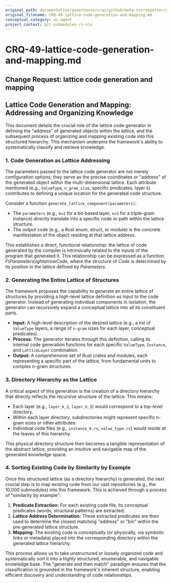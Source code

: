 ```yaml
---
original_path: documentation/governance/crqs/github/meta-introspector/git-submodules-rs-nix/docs/crq_standardized/CRQ-49-lattice-code-generation-and-mapping.md
original_filename: CRQ-49-lattice-code-generation-and-mapping.md
conceptual_category: ai-agent
project_context: git-submodules-rs-nix
---
```


# CRQ-49-lattice-code-generation-and-mapping.md

## Change Request: lattice code generation and mapping
## Lattice Code Generation and Mapping: Addressing and Organizing Knowledge

This document details the crucial role of the lattice code generator in defining the "address" of generated objects within the lattice, and the subsequent process of organizing and mapping existing code into this structured hierarchy. This mechanism underpins the framework's ability to systematically classify and retrieve knowledge.

### 1. Code Generation as Lattice Addressing

The parameters passed to the lattice code generator are not merely configuration options; they serve as the precise coordinates or "address" of the generated object within the multi-dimensional lattice. Each attribute mentioned (e.g., `ValueType`, `n_gram_size`, specific predicates, layer `k`) contributes to defining a unique location for the generated code structure.

Consider a function `generate_lattice_component(parameters)`:

*   The `parameters` (e.g., `k=2` for a bit-based layer, `n=3` for a triple-gram instance) directly translate into a specific node or path within the lattice structure.
*   The output code (e.g., a Rust enum, struct, or module) is the concrete manifestation of the object residing at that lattice address.

This establishes a direct, functional relationship: the lattice of code generated by the compiler is intrinsically related to the inputs of the program that generated it. This relationship can be expressed as a function $F(Parameters) 
ightarrow Code$, where the structure of $Code$ is determined by its position in the lattice defined by $Parameters$.

### 2. Generating the Entire Lattice of Structures

The framework proposes the capability to generate an entire lattice of structures by providing a high-level lattice definition as input to the code generator. Instead of generating individual components in isolation, the generator can recursively expand a conceptual lattice into all its constituent parts.

*   **Input:** A high-level description of the desired lattice (e.g., a list of `ValueType` layers, a range of `n-gram` sizes for each layer, conceptual predicates).
*   **Process:** The generator iterates through this definition, calling its internal code generation functions for each specific `ValueType`, `Instance`, and `LatticeLayer` combination.
*   **Output:** A comprehensive set of Rust crates and modules, each representing a specific part of the lattice, from fundamental units to complex n-gram structures.

### 3. Directory Hierarchy as the Lattice

A critical aspect of this generation is the creation of a directory hierarchy that directly reflects the recursive structure of the lattice. This means:

*   Each layer (e.g., `layer_k_2`, `layer_k_3`) would correspond to a top-level directory.
*   Within each layer directory, subdirectories might represent specific n-gram sizes or other attributes.
*   Individual code files (e.g., `instance_0.rs`, `value_type.rs`) would reside at the leaves of this hierarchy.

This physical directory structure then becomes a tangible representation of the abstract lattice, providing an intuitive and navigable map of the generated knowledge space.

### 4. Sorting Existing Code by Similarity by Example

Once this structured lattice (as a directory hierarchy) is generated, the next crucial step is to map existing code from our vast repositories (e.g., the 10,000 submodules) into this framework. This is achieved through a process of "similarity by example":

1.  **Predicate Extraction:** For each existing code file, its conceptual predicates (words, structural patterns) are extracted.
2.  **Lattice Address Determination:** These extracted predicates are then used to determine the closest matching "address" or "bin" within the pre-generated lattice structure.
3.  **Mapping:** The existing code is conceptually (or physically, via symbolic links or metadata) placed into the corresponding directory within the generated lattice hierarchy.

This process allows us to take unstructured or loosely organized code and systematically sort it into a highly structured, enumerable, and navigable knowledge base. The "generate and then match" paradigm ensures that the classification is grounded in the framework's inherent structure, enabling efficient discovery and understanding of code relationships.
